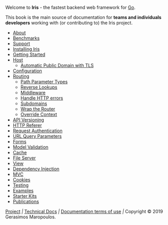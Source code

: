 Welcome to **Iris** - the fastest backend web framework for [Go](https://golang.org).

This book is the main source of documentation for **teams and individuals developers** working with (or contributing to) the Iris project.

* [About](About.md)
* [Benchmarks](Benchmarks.md)
* [Support](Support.md)
* [Installing Iris](Installation.md)
* [Getting Started](Getting-started.md)
* [Host](Host.md)
    * [Automatic Public Domain with TLS](Automatic-public-address.md)
* [Configuration](Configuration.md)
* [Routing](Routing.md)
    * [Path Parameter Types](Routing-path-parameter-types.md)
    * [Reverse Lookups](Routing-reverse-lookups.md)
    * [Middleware](Routing-middleware.md)
    * [Handle HTTP errors](Routing-error-handlers.md)
    * [Subdomains](Routing-subdomains.md)
    * [Wrap the Router](Routing-wrap-the-router.md)
    * [Override Context](Routing-override-context.md)
* [API Versioning](API-versioning.md)
* [HTTP Referer](HTTP-Referer.md)
* [Request Authentication](request-authentication.md)
* [URL Query Parameters](URL-query-parameters.md)
* [Forms](forms.md)
* [Model Validation](Model-validation.md)
* [Cache](Cache.md)
* [File Server](File-server.md)
* [View](View.md)
* [Dependency Injection](Dependency-Injection.md)
* [MVC](MVC.md)
* [Cookies](Cookies.md)
* [Testing](Testing.md)
* [Examples](https://github.com/kataras/iris/tree/master/_examples)
* [Starter Kits](Starter-kits.md)
* [Publications](Publications.md)







[Project](Project-and-community.md) *|*
[Technical Docs](https://godoc.org/github.com/kataras/iris) *|* [Documentation terms of use](Documentation-terms-and-conditions.md) *|* Copyright &copy; 2019 Gerasimos Maropoulos.